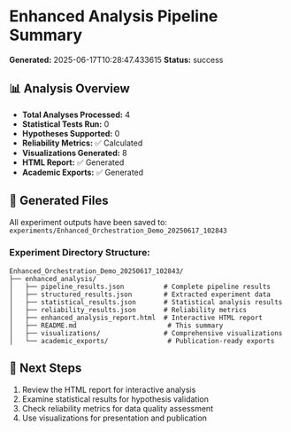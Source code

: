 
# Enhanced Analysis Pipeline Summary

**Generated:** 2025-06-17T10:28:47.433615
**Status:** success

## 📊 Analysis Overview

- **Total Analyses Processed:** 4
- **Statistical Tests Run:** 0
- **Hypotheses Supported:** 0
- **Reliability Metrics:** ✅ Calculated
- **Visualizations Generated:** 8
- **HTML Report:** ✅ Generated
- **Academic Exports:** ✅ Generated

## 📁 Generated Files

All experiment outputs have been saved to: `experiments/Enhanced_Orchestration_Demo_20250617_102843`

### Experiment Directory Structure:
```
Enhanced_Orchestration_Demo_20250617_102843/
├── enhanced_analysis/
│   ├── pipeline_results.json          # Complete pipeline results
│   ├── structured_results.json        # Extracted experiment data
│   ├── statistical_results.json       # Statistical analysis results
│   ├── reliability_results.json       # Reliability metrics
│   ├── enhanced_analysis_report.html  # Interactive HTML report
│   ├── README.md                       # This summary
│   ├── visualizations/                # Comprehensive visualizations
│   └── academic_exports/               # Publication-ready exports
```

## 🚀 Next Steps

1. Review the HTML report for interactive analysis
2. Examine statistical results for hypothesis validation
3. Check reliability metrics for data quality assessment
4. Use visualizations for presentation and publication

